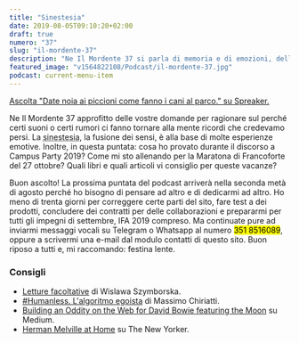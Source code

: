 ```yaml
---
title: "Sinestesia"
date: 2019-08-05T09:10:20+02:00
draft: true
numero: "37"
slug: "il-mordente-37"
description: "Ne Il Mordente 37 si parla di memoria e di emozioni, della preparazione alla Maratona di Francoforte 2019, dei miei libri per l'estate."
featured_image: "v1564822108/Podcast/il-mordente-37.jpg"
podcast: current-menu-item
---
```


<a class="spreaker-player" href="https://www.spreaker.com/episode/18582749" data-resource="episode_id=18582749" data-width="100%" data-height="200px" data-theme="light" data-playlist="false" data-playlist-continuous="false" data-autoplay="false" data-live-autoplay="false" data-chapters-image="true" data-episode-image-position="right" data-hide-logo="false" data-hide-likes="false" data-hide-comments="false" data-hide-sharing="false" data-hide-download="true">Ascolta "Date noia ai piccioni come fanno i cani al parco." su Spreaker.</a>

Ne Il Mordente 37 approfitto delle vostre domande per ragionare sul perché certi suoni o certi rumori ci fanno tornare alla mente ricordi che credevamo persi. La <abbr title="Con il termine sinestesia si fa riferimento a quelle situazioni in cui una stimolazione uditiva, olfattiva, tattile o visiva è percepita come due eventi sensoriali distinti ma conviventi.">sinestesia</abbr>, la fusione dei sensi, è alla base di molte esperienze emotive. Inoltre, in questa puntata: cosa ho provato durante il discorso a Campus Party 2019? Come mi sto allenando per la Maratona di Francoforte del 27 ottobre? Quali libri e quali articoli vi consiglio per queste vacanze?

Buon ascolto! La prossima puntata del podcast arriverà nella seconda metà di agosto perché ho bisogno di pensare ad altro e di dedicarmi ad altro. Ho meno di trenta giorni per correggere certe parti del sito, fare test a dei prodotti, concludere dei contratti per delle collaborazioni e prepararmi per tutti gli impegni di settembre, IFA 2019 compreso. Ma continuate pure ad inviarmi messaggi vocali su Telegram o Whatsapp al numero <mark>351 8516089</mark>, oppure a scrivermi una e-mail dal modulo contatti di questo sito. Buon riposo a tutti e, mi raccomando: festina lente.

### Consigli
<ul>
<li><a href=https://amzn.to/2Kf4fpV" target="_blank" rel="nofollow" title="Vedi il libro">Letture facoltative</a> di Wislawa Szymborska.</li>
<li><a href="https://amzn.to/2ZqVr5u" target="_blank" rel="nofollow" title="Vedi il libro Humanless">#Humanless. L'algoritmo egoista</a> di Massimo Chiriatti.</li>
<li><a href="https://medium.com/@leemartin/space-oddity-6bdf6109d5c" target="_blank" rel="nofollow" title="App Space Oddity">Building an Oddity on the Web for David Bowie featuring the Moon</a> su Medium.</li>
<li><a href="https://www.newyorker.com/magazine/2019/07/29/herman-melville-at-home" target="_blank" rel="nofollow" title="Herman Melville at home">Herman Melville at Home</a> su The New Yorker.</li>
</ul>